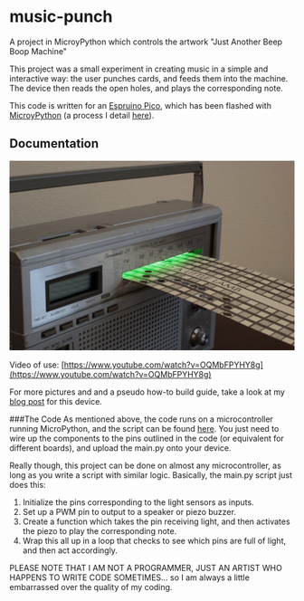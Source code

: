 # music-punch
A project in MicroyPython which controls the artwork "Just Another Beep Boop Machine"

This project was a small experiment in creating music in a simple and interactive way: the user punches cards, and feeds them into the machine. The device then reads the open holes, and plays the corresponding note.

This code is written for an [Espruino Pico](http://www.espruino.com/Pico), which has been flashed with [MicroyPython](http://micropython.org/) (a process I detail [here](http://maxlupo.com/installing-micropython-on-the-espruino-pico/)).

## Documentation

<img src=/assets/beep-boop.JPG width="600"/>

Video of use: [https://www.youtube.com/watch?v=OQMbFPYHY8g](https://www.youtube.com/watch?v=OQMbFPYHY8g)

For more pictures and and a pseudo how-to build guide, take a look at my [blog post](http://maxlupo.com/just-another-beep-boop-machine/) for this device.

###The Code
As mentioned above, the code runs on a microcontroller running MicroPython, and the script can be found [here](https://github.com/mlupo/music-punch/blob/master/main.py). You just need to wire up the components to the pins outlined in the code (or equivalent for different boards), and upload the main.py onto your device.

Really though, this project can be done on almost any microcontroller, as long as you write a script with similar logic. Basically, the main.py script just does this:

1. Initialize the pins corresponding to the light sensors as inputs.
2. Set up a PWM pin to output to a speaker or piezo buzzer.
3. Create a function which takes the pin receiving light, and then activates the piezo to play the corresponding note.
4. Wrap this all up in a loop that checks to see which pins are full of light, and then act accordingly.

PLEASE NOTE THAT I AM NOT A PROGRAMMER, JUST AN ARTIST WHO HAPPENS TO WRITE CODE SOMETIMES... so I am always a little embarrassed over the quality of my coding.
